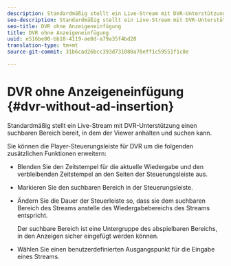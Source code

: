 ```yaml
---
description: Standardmäßig stellt ein Live-Stream mit DVR-Unterstützung einen suchbaren Bereich bereit, in dem der Viewer anhalten und suchen kann.
seo-description: Standardmäßig stellt ein Live-Stream mit DVR-Unterstützung einen suchbaren Bereich bereit, in dem der Viewer anhalten und suchen kann.
seo-title: DVR ohne Anzeigeneinfügung
title: DVR ohne Anzeigeneinfügung
uuid: e516be00-bb18-4119-ae0d-a79a35f4bd20
translation-type: tm+mt
source-git-commit: 31b6cad26bcc393d731080a70eff1c59551f1c8e

---
```



# DVR ohne Anzeigeneinfügung {#dvr-without-ad-insertion}

Standardmäßig stellt ein Live-Stream mit DVR-Unterstützung einen suchbaren Bereich bereit, in dem der Viewer anhalten und suchen kann.

Sie können die Player-Steuerungsleiste für DVR um die folgenden zusätzlichen Funktionen erweitern:

* Blenden Sie den Zeitstempel für die aktuelle Wiedergabe und den verbleibenden Zeitstempel an den Seiten der Steuerungsleiste aus.
* Markieren Sie den suchbaren Bereich in der Steuerungsleiste.
* Ändern Sie die Dauer der Steuerleiste so, dass sie dem suchbaren Bereich des Streams anstelle des Wiedergabebereichs des Streams entspricht.

   Der suchbare Bereich ist eine Untergruppe des abspielbaren Bereichs, in den Anzeigen sicher eingefügt werden können.
* Wählen Sie einen benutzerdefinierten Ausgangspunkt für die Eingabe eines Streams.